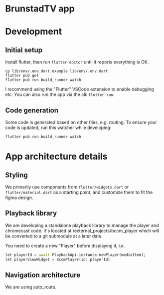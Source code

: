# BrunstadTV app

# Development

## Initial setup

Install flutter, then run `flutter doctor` until it reports everything is OK.

```
cp lib/env/.env.dart.example lib/env/.env.dart
flutter pub get
flutter pub run build_runner watch
```

I recommend using the "Flutter" VSCode extension to enable debugging etc.
You can also run the app via the cli: `flutter run`.

## Code generation

Some code is generated based on other files, e.g. routing.
To ensure your code is updated, run this watcher while developing: 

```
flutter pub run build_runner watch
```

# App architecture details

## Styling

We primarily use components from `flutter/widgets.dart` or `flutter/material.dart` as a starting point, and customize them to fit the figma design.

## Playback library

We are developing a standalone playback library to manage the player and chromecast code.
It's located at /external_projects/bccm_player which will be converted to a git submodule at a later date.

You need to create a new "Player" before displaying it, i.e.
```dart
let playerId = await PlaybackApi.instance.newPlayer(mediaItem);
let playerViewWidget = BccmPlayer(id: playerId)
```

## Navigation architecture

We are using auto_route.